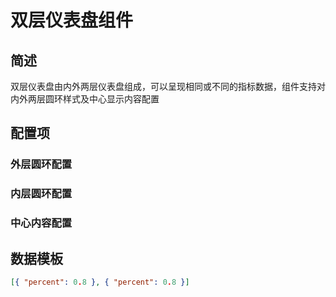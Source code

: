 

# 双层仪表盘组件

## 简述

双层仪表盘由内外两层仪表盘组成，可以呈现相同或不同的指标数据，组件支持对内外两层圆环样式及中心显示内容配置

## 配置项

### 外层圆环配置

### 内层圆环配置

### 中心内容配置

## 数据模板

```json
[{ "percent": 0.8 }, { "percent": 0.8 }]
```
